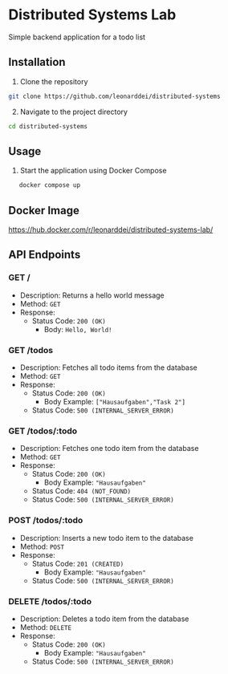 # Distributed Systems Lab
Simple backend application for a todo list

## Installation
1. Clone the repository
```bash
git clone https://github.com/leonarddei/distributed-systems
``` 
2. Navigate to the project directory
```bash
cd distributed-systems
``` 

## Usage
1. Start the application using Docker Compose
```bash
   docker compose up
``` 

## Docker Image
https://hub.docker.com/r/leonarddei/distributed-systems-lab/

## API Endpoints

### GET /
- Description: Returns a hello world message
- Method: `GET`
- Response:
    - Status Code: `200 (OK)`
        - Body: `Hello, World!`

### GET /todos
- Description: Fetches all todo items from the database
- Method: `GET`
- Response:
  - Status Code: `200 (OK)`
    - Body Example: `["Hausaufgaben","Task 2"]`
  - Status Code: `500 (INTERNAL_SERVER_ERROR)`

### GET /todos/:todo
- Description: Fetches one todo item from the database
- Method: `GET`
- Response:
    - Status Code: `200 (OK)`
        - Body Example: `"Hausaufgaben"`
    - Status Code: `404 (NOT_FOUND)`
    - Status Code: `500 (INTERNAL_SERVER_ERROR)`

### POST /todos/:todo
- Description: Inserts a new todo item to the database
- Method: `POST`
- Response:
    - Status Code: `201 (CREATED)`
        - Body Example: `"Hausaufgaben"`
    - Status Code: `500 (INTERNAL_SERVER_ERROR)`

### DELETE /todos/:todo
- Description: Deletes a todo item from the database
- Method: `DELETE`
- Response:
    - Status Code: `200 (OK)`
        - Body Example: `"Hausaufgaben"`
    - Status Code: `500 (INTERNAL_SERVER_ERROR)`
